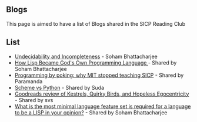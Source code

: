## Blogs
This page is aimed to have a list of Blogs shared in the SICP Reading Club

## List
* [Undecidability and Incompleteness](https://signalshore.github.io/blog/Undecideablity-And-Incompleteness.html) - Soham Bhattacharjee
* [How Lisp Became God's Own Programming Language ](https://twobithistory.org/2018/10/14/lisp.html) - Shared by Soham Bhattacharjee
* [Programming by poking: why MIT stopped teaching SICP](http://lambda-the-ultimate.org/node/5335) - Shared by Paramanda
* [Scheme vs Python](https://people.eecs.berkeley.edu/~bh/proglang.html) - Shared by Suda
* [Goodreads review of Kestrels, Quirky Birds, and Hopeless Egocentricity](https://www.goodreads.com/review/show/402252867) - Shared by svs
* [What is the most minimal language feature set is required for a language to be a LISP in your opinion?](https://www.reddit.com/r/lisp/comments/aynhsk/what_is_the_most_minimal_language_feature_set_is/) - Shared by Soham Bhattacharjee
